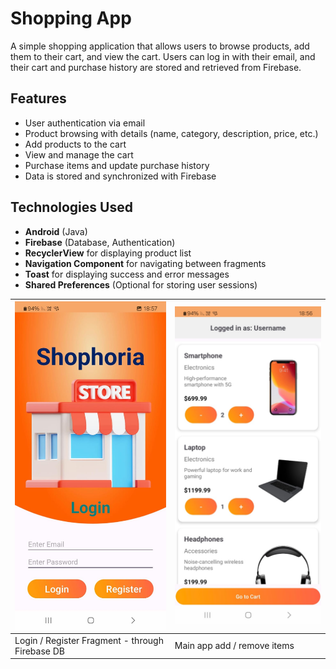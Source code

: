 # Shopping App

A simple shopping application that allows users to browse products, add them to their cart, and view the cart. Users can log in with their email, and their cart and purchase history are stored and retrieved from Firebase.

## Features

- User authentication via email
- Product browsing with details (name, category, description, price, etc.)
- Add products to the cart
- View and manage the cart
- Purchase items and update purchase history
- Data is stored and synchronized with Firebase

## Technologies Used

- **Android** (Java)
- **Firebase** (Database, Authentication)
- **RecyclerView** for displaying product list
- **Navigation Component** for navigating between fragments
- **Toast** for displaying success and error messages
- **Shared Preferences** (Optional for storing user sessions)

| ![Image 1](shoppingAppLogin.jpeg) | ![Image 2](shoppingAppMain.jpeg) |
|------------------------------|------------------------------|
| Login / Register Fragment - through Firebase DB | Main app add / remove items |
